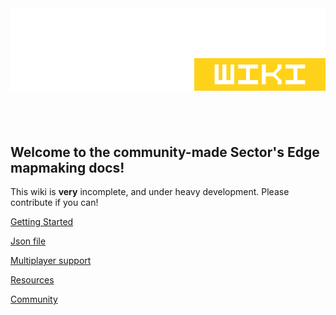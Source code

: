 <img src="./docs/public/se-wiki-edit.png" alt="Sector's Edge Wiki"/>
<div style="justify-content: left; display: inline-block; inline-size: 60%; margin-top:10px; font-size: 13px; margin-bottom: 40px">
</div>

## Welcome to the community-made Sector's Edge mapmaking docs!
This wiki is **very** incomplete, and under heavy development. Please contribute if you can!

[Getting Started](./docs/gettingstarted.md)

[Json file](./docs/json.md)

[Multiplayer support](./multiplayer.md)

[Resources](./docs/resources.md)

[Community](./docs/community.md)